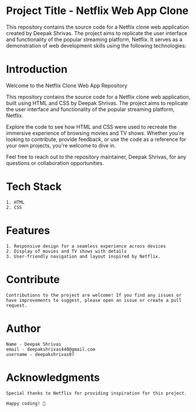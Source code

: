 
# Project Title - Netflix Web App Clone 
This repository contains the source code for a Netflix clone web application created by Deepak Shrivas. The project aims to replicate the user interface and functionality of the popular streaming platform, Netflix. It serves as a demonstration of web development skills using the following technologies:

# Introduction
Welcome to the Netflix Clone Web App Repository

This repository contains the source code for a Netflix clone web application, built using HTML and CSS by Deepak Shrivas. The project aims to replicate the user interface and functionality of the popular streaming platform, Netflix.

Explore the code to see how HTML and CSS were used to recreate the immersive experience of browsing movies and TV shows. Whether you're looking to contribute, provide feedback, or use the code as a reference for your own projects, you're welcome to dive in.

Feel free to reach out to the repository maintainer, Deepak Shrivas, for any questions or collaboration opportunities.

# Tech Stack 
    1. HTML 
    2. CSS 

# Features

    1. Responsive design for a seamless experience across devices
    2. Display of movies and TV shows with details
    3. User-friendly navigation and layout inspired by Netflix.

# Contribute
    Contributions to the project are welcome! If you find any issues or have improvements to suggest, please open an issue or create a pull request.

# Author
    Name - Deepak Shrivas 
    email - deepakshrivas440@gmail.com
    username - deepakshrivas07

# Acknowledgments
    Special thanks to Netflix for providing inspiration for this project.

    Happy coding! 🚀

